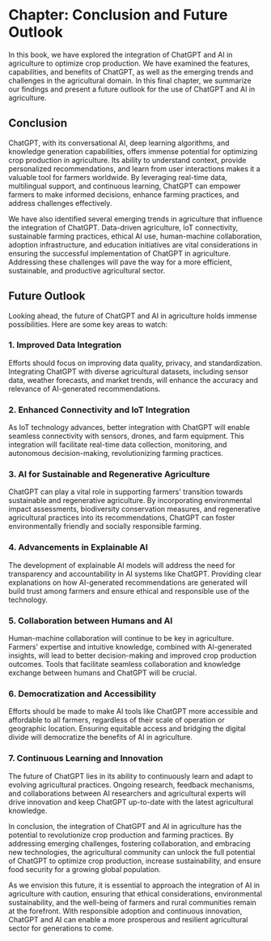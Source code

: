 Chapter: Conclusion and Future Outlook
======================================

In this book, we have explored the integration of ChatGPT and AI in agriculture to optimize crop production. We have examined the features, capabilities, and benefits of ChatGPT, as well as the emerging trends and challenges in the agricultural domain. In this final chapter, we summarize our findings and present a future outlook for the use of ChatGPT and AI in agriculture.

**Conclusion**
--------------

ChatGPT, with its conversational AI, deep learning algorithms, and knowledge generation capabilities, offers immense potential for optimizing crop production in agriculture. Its ability to understand context, provide personalized recommendations, and learn from user interactions makes it a valuable tool for farmers worldwide. By leveraging real-time data, multilingual support, and continuous learning, ChatGPT can empower farmers to make informed decisions, enhance farming practices, and address challenges effectively.

We have also identified several emerging trends in agriculture that influence the integration of ChatGPT. Data-driven agriculture, IoT connectivity, sustainable farming practices, ethical AI use, human-machine collaboration, adoption infrastructure, and education initiatives are vital considerations in ensuring the successful implementation of ChatGPT in agriculture. Addressing these challenges will pave the way for a more efficient, sustainable, and productive agricultural sector.

**Future Outlook**
------------------

Looking ahead, the future of ChatGPT and AI in agriculture holds immense possibilities. Here are some key areas to watch:

### **1. Improved Data Integration**

Efforts should focus on improving data quality, privacy, and standardization. Integrating ChatGPT with diverse agricultural datasets, including sensor data, weather forecasts, and market trends, will enhance the accuracy and relevance of AI-generated recommendations.

### **2. Enhanced Connectivity and IoT Integration**

As IoT technology advances, better integration with ChatGPT will enable seamless connectivity with sensors, drones, and farm equipment. This integration will facilitate real-time data collection, monitoring, and autonomous decision-making, revolutionizing farming practices.

### **3. AI for Sustainable and Regenerative Agriculture**

ChatGPT can play a vital role in supporting farmers' transition towards sustainable and regenerative agriculture. By incorporating environmental impact assessments, biodiversity conservation measures, and regenerative agricultural practices into its recommendations, ChatGPT can foster environmentally friendly and socially responsible farming.

### **4. Advancements in Explainable AI**

The development of explainable AI models will address the need for transparency and accountability in AI systems like ChatGPT. Providing clear explanations on how AI-generated recommendations are generated will build trust among farmers and ensure ethical and responsible use of the technology.

### **5. Collaboration between Humans and AI**

Human-machine collaboration will continue to be key in agriculture. Farmers' expertise and intuitive knowledge, combined with AI-generated insights, will lead to better decision-making and improved crop production outcomes. Tools that facilitate seamless collaboration and knowledge exchange between humans and ChatGPT will be crucial.

### **6. Democratization and Accessibility**

Efforts should be made to make AI tools like ChatGPT more accessible and affordable to all farmers, regardless of their scale of operation or geographic location. Ensuring equitable access and bridging the digital divide will democratize the benefits of AI in agriculture.

### **7. Continuous Learning and Innovation**

The future of ChatGPT lies in its ability to continuously learn and adapt to evolving agricultural practices. Ongoing research, feedback mechanisms, and collaborations between AI researchers and agricultural experts will drive innovation and keep ChatGPT up-to-date with the latest agricultural knowledge.

In conclusion, the integration of ChatGPT and AI in agriculture has the potential to revolutionize crop production and farming practices. By addressing emerging challenges, fostering collaboration, and embracing new technologies, the agricultural community can unlock the full potential of ChatGPT to optimize crop production, increase sustainability, and ensure food security for a growing global population.

As we envision this future, it is essential to approach the integration of AI in agriculture with caution, ensuring that ethical considerations, environmental sustainability, and the well-being of farmers and rural communities remain at the forefront. With responsible adoption and continuous innovation, ChatGPT and AI can enable a more prosperous and resilient agricultural sector for generations to come.

